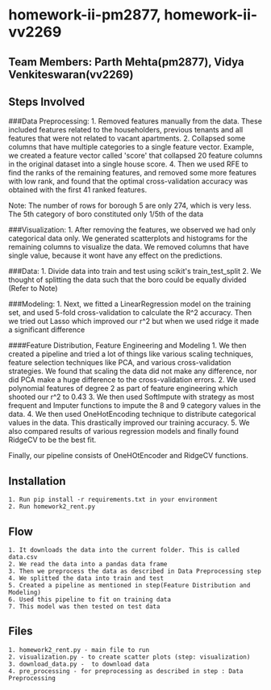 # homework-ii-pm2877, homework-ii-vv2269

## Team Members: Parth Mehta(pm2877), Vidya Venkiteswaran(vv2269)

## Steps Involved

###Data Preprocessing:
    1. Removed features manually from the data. These included features related to the householders, previous tenants and all features that were not related to vacant apartments.
    2. Collapsed some columns that have multiple categories to a single feature vector. Example, we created a feature vector called 'score' that collapsed 20 feature columns in the original dataset into a single house score.
	4. Then we used RFE to find the ranks of the remaining features, and removed some more features with low rank, and found that the optimal cross-validation accuracy was obtained with the first 41 ranked features.

Note: The number of rows for borough 5 are only 274, which is very less. The 5th category of boro constituted only 1/5th of the data

###Visualization:
	1. After removing the features, we observed we had only categorical data only. We generated scatterplots and histograms for the remaining columns to visualize the data. We removed columns that have single value, because it wont have any effect on the predictions.

###Data:
	1. Divide data into train and test using scikit's train_test_split
	2. We thought of splitting the data such that the boro could be equally divided (Refer to Note)

###Modeling:
	1. Next, we fitted a LinearRegression model on the training set, and used 5-fold cross-validation to calculate the R^2 accuracy. Then we tried out Lasso which improved our r^2 but when we used ridge it made a significant difference

####Feature Distribution, Feature Engineering and Modeling
    1. We then created a pipeline and tried a lot of things like various scaling techniques, feature selection techniques like PCA, and various cross-validation strategies. We found that scaling the data did not make any difference, nor did PCA make a huge difference to the cross-validation errors.
    2. We used polynomial features of degree 2 as part of feature engineering which shooted our r^2 to 0.43
    3. We then used SoftImpute with strategy as most frequent and Imputer functions to impute the  8 and 9 category values in the data. 
    4. We then used OneHotEncoding technique to distribute categorical values in the data. This drastically improved our training accuracy.
	5. We also compared results of various regression models and finally found RidgeCV to be the best fit.

Finally, our pipeline consists of OneHOtEncoder and RidgeCV functions.

## Installation
	1. Run pip install -r requirements.txt in your environment
	2. Run homework2_rent.py

## Flow
	1. It downloads the data into the current folder. This is called data.csv
	2. We read the data into a pandas data frame
	3. Then we preprocess the data as described in Data Preprocessing step
	4. We splitted the data into train and test
	5. Created a pipeline as mentioned in step(Feature Distribution and Modeling)
	6. Used this pipeline to fit on training data
	7. This model was then tested on test data

## Files
	1. homework2_rent.py - main file to run
	2. visualization.py - to create scatter plots (step: visualization)
	3. download_data.py -  to download data
	4. pre_processing - for preprocessing as described in step : Data Preprocessing
